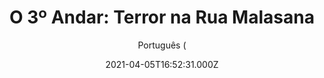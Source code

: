 ---
id: '9de46d3d-523f-4e1a-95fb-d056a1517bd9'
type: 'movie' # Filme, Série, Anime
title: "O 3º Andar: Terror na Rua Malasana"
synopsis: ["Inspirado em eventos reais ocorridos na década de 70, o filme retrata uma família que vai para a grande cidade de Malasaña viver um sonho e se depara com seus piores pesadelos em um apartamento dominado por uma força sobrenatural.",
]
originalTitle: "Malasaña 32"
date: '2021-04-05T16:52:31.000Z'
update: '2021-04-05T16:52:31.000Z'
releaseDate: '2020-01-17T03:00:00.000Z'
imdb:
  rating: '5.5' # 8.5
  id: '' # tt0470752
duration: '1h 44 Min'
trailer:
  urls: [
    'faLyp9ZXpcI',
  ]
tags: ['1080p']
genre: ['Drama', 'Terror'] #
quality: 'BluRay' # BluRay, WEB-DL, HDTV, WEB-DL4K, WEB-DLe
format: 'MKV' # MKV, MP4, TS
audio: 'Português, Espanhol' # Dublado, Legendado, Dual Audio, Dub & Leg
subtitle: 'Português (' # Português, inglês,
size: '2.1 GB' # 4.8 GB
audioQuality: 10
videoQuality: 10
directors: []
#  - name: 'Lana Wachowski'
#    image: ''
#  - name: 'Lilly Wachowski'
#    image: ''
cast: []
#  - name: 'Keanu Reeves'
#    image: ''
#    characterName: 'Neo'
writers: []
#  - name: ''
#    image: ''
maturityRating:
  age: '' # L , 10, 12, 14, 16, 18
  topics: [''] # Violence, Illegal drugs, Inappropriate Language, Legal Drugs, Sexual Content, Extreme Violence
###########################################
download:
  
  - url: 'magnet:?xt=urn:btih:a2b359a90c5aac13b2fd490b2a596c06a0c14c17&dn=COMANDO.TO%20-%20O%203%c2%ba%20Andar%20-%20Terror%20na%20Rua%20Malasa%c3%b1a%202021%201080p%20DUAL&tr=udp%3a%2f%2ftracker.openbittorrent.com%3a80%2fannounce&tr=udp%3a%2f%2ftracker.opentrackr.org%3a1337%2fannounce&tr=udp%3a%2f%2ftracker.coppersurfer.tk%3a6969%2fannounce&tr=udp%3a%2f%2fglotorrents.pw%3a6969%2fannounce&tr=udp%3a%2f%2ftracker4.piratux.com%3a6969%2fannounce&tr=udp%3a%2f%2fcoppersurfer.tk%3a6969%2fannounce&tr=udp%3a%2f%2fretracker.lanta-net.ru%3a2710%2fannounce&tr=udp%3a%2f%2ftracker.tiny-vps.com%3a6969%2fannounce&tr=udp%3a%2f%2fopen.stealth.si%3a80%2fannounce&tr=udp%3a%2f%2fexodus.desync.com%3a6969%2fannounce&tr=http%3a%2f%2ftracker.coppersurf'
    resolution: '1080p' # 720p, 1080p, 4K,
    audio: 'Dual Áudio' # Dublado, Legendado, Dual Audio
    size: '' # 4.8 GB
    quality: '' # BluRay, WEB-DL
    format: '' # MKV
images:
  cover: '/assets/movies/o-3o-andar-terror-na-rua-malasana.jpg'
  background: '/assets/movies/'
---